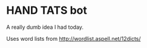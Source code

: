 # HAND TATS bot

A really dumb idea I had today.

Uses word lists from http://wordlist.aspell.net/12dicts/
